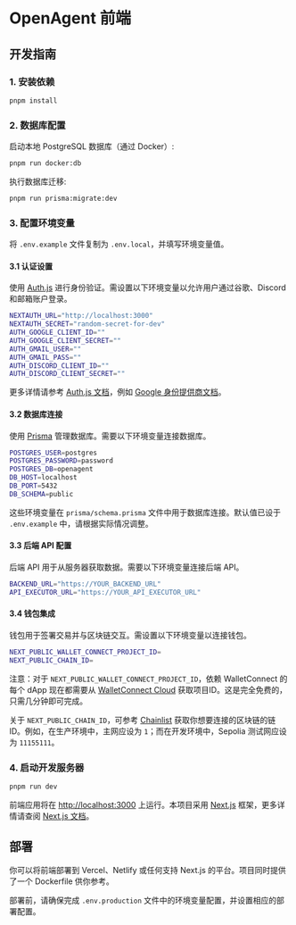 # OpenAgent 前端

## 开发指南

### 1. 安装依赖

```bash
pnpm install
```

### 2. 数据库配置

启动本地 PostgreSQL 数据库（通过 Docker）:

```bash
pnpm run docker:db
```

执行数据库迁移:

```bash
pnpm run prisma:migrate:dev
```

### 3. 配置环境变量

将 `.env.example` 文件复制为 `.env.local`，并填写环境变量值。

#### 3.1 认证设置

使用 [Auth.js](https://authjs.dev/) 进行身份验证。需设置以下环境变量以允许用户通过谷歌、Discord 和邮箱账户登录。

```bash
NEXTAUTH_URL="http://localhost:3000"
NEXTAUTH_SECRET="random-secret-for-dev"
AUTH_GOOGLE_CLIENT_ID=""
AUTH_GOOGLE_CLIENT_SECRET=""
AUTH_GMAIL_USER=""
AUTH_GMAIL_PASS=""
AUTH_DISCORD_CLIENT_ID=""
AUTH_DISCORD_CLIENT_SECRET=""
```

更多详情请参考 [Auth.js 文档](https://authjs.dev/)，例如 [Google 身份提供商文档](https://authjs.dev/reference/core/providers/google#resources)。

#### 3.2 数据库连接

使用 [Prisma](https://www.prisma.io/) 管理数据库。需要以下环境变量连接数据库。

```bash
POSTGRES_USER=postgres
POSTGRES_PASSWORD=password
POSTGRES_DB=openagent
DB_HOST=localhost
DB_PORT=5432
DB_SCHEMA=public
```

这些环境变量在 `prisma/schema.prisma` 文件中用于数据库连接。默认值已设于 `.env.example` 中，请根据实际情况调整。

#### 3.3 后端 API 配置

后端 API 用于从服务器获取数据。需要以下环境变量连接后端 API。

```bash
BACKEND_URL="https://YOUR_BACKEND_URL"
API_EXECUTOR_URL="https://YOUR_API_EXECUTOR_URL"
```

#### 3.4 钱包集成

钱包用于签署交易并与区块链交互。需设置以下环境变量以连接钱包。

```bash
NEXT_PUBLIC_WALLET_CONNECT_PROJECT_ID=
NEXT_PUBLIC_CHAIN_ID=
```

注意：对于 `NEXT_PUBLIC_WALLET_CONNECT_PROJECT_ID`，依赖 WalletConnect 的每个 dApp 现在都需要从 [WalletConnect Cloud](https://cloud.walletconnect.com/sign-in) 获取项目ID。这是完全免费的，只需几分钟即可完成。

关于 `NEXT_PUBLIC_CHAIN_ID`，可参考 [Chainlist](https://www.chainlist.org/) 获取你想要连接的区块链的链 ID。例如，在生产环境中，主网应设为 `1`；而在开发环境中，Sepolia 测试网应设为 `11155111`。

### 4. 启动开发服务器

```bash
pnpm run dev
```

前端应用将在 [http://localhost:3000](http://localhost:3000) 上运行。本项目采用 [Next.js](https://nextjs.org/) 框架，更多详情请查阅 [Next.js 文档](https://nextjs.org/docs)。

## 部署

你可以将前端部署到 Vercel、Netlify 或任何支持 Next.js 的平台。项目同时提供了一个 Dockerfile 供你参考。

部署前，请确保完成 `.env.production` 文件中的环境变量配置，并设置相应的部署配置。